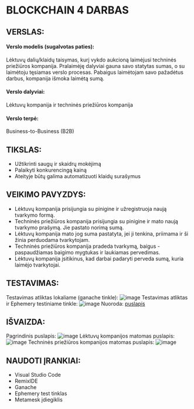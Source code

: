 # BLOCKCHAIN 4 DARBAS

VERSLAS:
--------------------------------------
#### Verslo modelis (sugalvotas paties): 
Lėktuvų dalių/klaidų taisymas, kurį vykdo aukcioną laimėjusi techninės priežiūros kompanija. Pralaimėję dalyviai gauna savo statytas sumas, o su laimėtoju tęsiamas verslo procesas. Pabaigus laimėtojam savo pažadėtus darbus, kompanija išmoka laimėtą sumą.
#### Verslo dalyviai: 
Lėktuvų kompanija ir techninės priežiūros kompanija
#### Verslo terpė: 
Business-to-Business (B2B)


TIKSLAS:
--------------------------------------
- Užtikrinti saugų ir skaidrų mokėjimą
- Palaikyti konkurencingą kainą
- Ateityje būtų galima automatizuoti klaidų surašymus

VEIKIMO PAVYZDYS:
--------------------------------------
- Lėktuvų kompanija prisijungia su pinigine ir užregistruoja naują tvarkymo formą.
- Techninės priežiūros kompanija prisijungia su pinigine ir mato naują tvarkymo prašymą. Jie pastato norimą sumą.
- Lėktuvų kompanija mato jog suma pastatyta, jei ji tenkina, priimama ir ši žinia perduodama tvarkytojam.
- Techninės priežiūros kompanija pradeda tvarkymą, baigus - paspaudžiamas baigimo mygtukas ir laukiamas pervedimas.
- Lėktuvų kompanija įsitikinus, kad darbai padaryti perveda sumą, kuria laimėjo tvarkytojai.
  
TESTAVIMAS:
--------------------------------------
Testavimas atliktas lokaliame (ganache tinkle):
![image](https://github.com/user-attachments/assets/f0421884-2e59-4c76-b09a-def0bebff062)
Testavimas atliktas ir Ephemery testiniame tinkle:
![image](https://github.com/user-attachments/assets/f8e68afc-b61b-4b53-ab56-20d8363e12fc)
Nuoroda: [puslapis](https://otter.bordel.wtf/address/0xED39b1267580Cf2A14cCa899776DD3A731fD66A3)

IŠVAIZDA:
--------------------------------------
Pagrindinis puslapis:
![image](https://github.com/user-attachments/assets/5e466af0-59ac-474f-bf09-e0910e6ab64d)
Lėktuvų kompanijos matomas puslapis:
![image](https://github.com/user-attachments/assets/3594e8ac-ba3c-4e82-bbe9-7d15a3478073)
Techninės priežiūros kompanijos matomas puslapis:
![image](https://github.com/user-attachments/assets/36eacd98-58d4-4f55-81ad-6cce715f8fdd)

NAUDOTI ĮRANKIAI:
--------------------------------------
- Visual Studio Code
- RemixIDE
- Ganache
- Ephemery test tinklas
- Metamesk įdiegiklis



